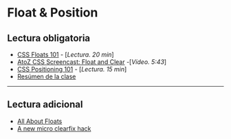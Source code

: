 # Float & Position

## Lectura obligatoria

- [CSS Floats 101](https://alistapart.com/article/css-floats-101) - [_Lectura. 20 min_]
- [AtoZ CSS Screencast: Float and Clear](https://www.sitepoint.com/atoz-css-screencast-float-and-clear/) -[_Vídeo. 5:43_]
- [CSS Positioning 101](https://alistapart.com/article/css-positioning-101) - [_Lectura. 15 min_]
- [Resúmen de la clase](04-layout-1.pdf)

---

## Lectura adicional

- [All About Floats](https://css-tricks.com/all-about-floats/)
- [A new micro clearfix hack](http://nicolasgallagher.com/micro-clearfix-hack/)